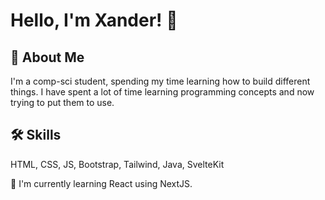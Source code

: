 
# Hello, I'm Xander! 👋



## 🚀 About Me
I'm a comp-sci student, spending my time learning how to build different things. I have spent a lot of time learning programming concepts and now trying to put them to use.


## 🛠 Skills
HTML, CSS, JS, Bootstrap, Tailwind, Java, SvelteKit

🧠 I'm currently learning React using NextJS.

